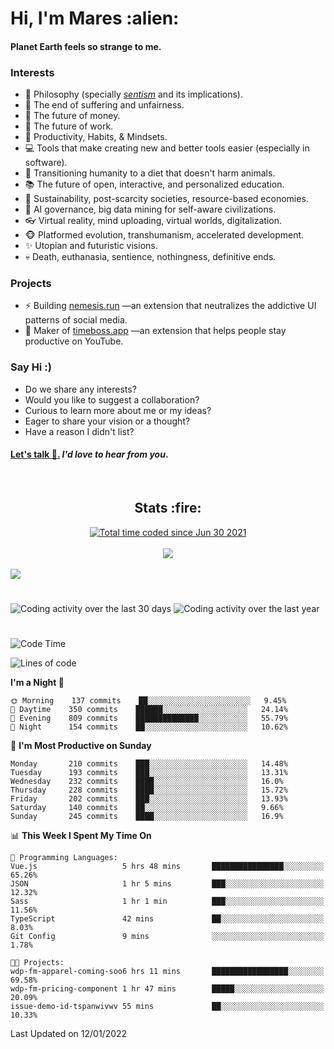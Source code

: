 <h1>Hi, I'm Mares :alien:</h1>

#### Planet Earth feels so strange to me.

### **Interests**

- 🌊 Philosophy (specially [_sentism_][sentismmedium] and its implications).
- 🎯 The end of suffering and unfairness.
- 💸 The future of money.
- 💼 The future of work.
- 🧠 Productivity, Habits, & Mindsets.
- 💻 Tools that make creating new and better tools easier (especially in software).
- 🥗 Transitioning humanity to a diet that doesn't harm animals.
- 📚 The future of open, interactive, and personalized education.
- 🌱 Sustainability, post-scarcity societies, resource-based economies.
- 🤖 AI governance, big data mining for self-aware civilizations.
- 👓 Virtual reality, mind uploading, virtual worlds, digitalization.
- 🐵 Platformed evolution, transhumanism, accelerated development.
- ✨ Utopian and futuristic visions.
- 💀 Death, euthanasia, sentience, nothingness, definitive ends.


### **Projects**

- ⚡ Building [nemesis.run](https://nemesis.run) —an extension that neutralizes the addictive UI patterns of social media.
- 💎 Maker of [timeboss.app](https://timeboss.app) —an extension that helps people stay productive on YouTube.


### **Say Hi :)**

- Do we share any interests?
- Would you like to suggest a collaboration?
- Curious to learn more about me or my ideas?
- Eager to share your vision or a thought?
- Have a reason I didn't list?

#### [Let's talk :wave:.](mailto:mareszhar@gmail.com) _I'd love to hear from you_.

[sentismmedium]: https://medium.com/@mareszhar/born-a-prisoner-a-reflection-about-life-its-struggles-and-a-plan-to-escape-d8566ce9b026

<br>

<h2 align="center">Stats :fire:</h2>

<div align="center">
  <a href="https://wakatime.com/@cfdc0e0d-4860-4b62-9ff0-cb659185525e">
    <img src="https://wakatime.com/badge/user/cfdc0e0d-4860-4b62-9ff0-cb659185525e.svg" alt="Total time coded since Jun 30 2021" />
  </a>
</div>

<br>

<!-- 
Add or remove this: 
&dates=B1AAB3FF 
...or this...
&date_format=M%20j%5B%2C%20Y%5D
from the *streak stats URL below* if they get bugged and aren't updating: 
-->

<div align="center">
  <img src="https://github-readme-streak-stats.herokuapp.com?user=mareszhar&theme=black-ice&hide_border=true&stroke=FFFFFF15&ring=DF8FFE&fire=DF8FFE&currStreakLabel=DF8FFE&background=1A232A&currStreakNum=86FFAB&dates=B1AAB3FF&date_format=M%20j%5B%2C%20Y%5D">
</div>

<br>

<img src="https://activity-graph.herokuapp.com/graph?username=mareszhar&theme=nord&bg_color=00000000&color=979797&line=DF8FFE&point=00000000&area=true&hide_border=true">

<br>

<h1></h1>

<img src="https://wakatime.com/share/@mares/5df0ff02-9c79-41b4-b540-51dc9c65a57b.svg" alt="Coding activity over the last 30 days" />
<img src="https://wakatime.com/share/@mares/ea89ba71-f374-40af-930c-e0655909fe37.svg" alt="Coding activity over the last year" />

<h1></h1>

<!--START_SECTION:waka-->
![Code Time](http://img.shields.io/badge/Code%20Time-423%20hrs%2043%20mins-blue)

![Lines of code](https://img.shields.io/badge/From%20Hello%20World%20I%27ve%20Written-127%20Thousand%20lines%20of%20code-blue)

**I'm a Night 🦉** 

```text
🌞 Morning    137 commits    ██░░░░░░░░░░░░░░░░░░░░░░░   9.45% 
🌆 Daytime    350 commits    ██████░░░░░░░░░░░░░░░░░░░   24.14% 
🌃 Evening    809 commits    ██████████████░░░░░░░░░░░   55.79% 
🌙 Night      154 commits    ██░░░░░░░░░░░░░░░░░░░░░░░   10.62%

```
📅 **I'm Most Productive on Sunday** 

```text
Monday       210 commits    ███░░░░░░░░░░░░░░░░░░░░░░   14.48% 
Tuesday      193 commits    ███░░░░░░░░░░░░░░░░░░░░░░   13.31% 
Wednesday    232 commits    ████░░░░░░░░░░░░░░░░░░░░░   16.0% 
Thursday     228 commits    ████░░░░░░░░░░░░░░░░░░░░░   15.72% 
Friday       202 commits    ███░░░░░░░░░░░░░░░░░░░░░░   13.93% 
Saturday     140 commits    ██░░░░░░░░░░░░░░░░░░░░░░░   9.66% 
Sunday       245 commits    ████░░░░░░░░░░░░░░░░░░░░░   16.9%

```


📊 **This Week I Spent My Time On** 

```text
💬 Programming Languages: 
Vue.js                   5 hrs 48 mins       ████████████████░░░░░░░░░   65.26% 
JSON                     1 hr 5 mins         ███░░░░░░░░░░░░░░░░░░░░░░   12.32% 
Sass                     1 hr 1 min          ███░░░░░░░░░░░░░░░░░░░░░░   11.56% 
TypeScript               42 mins             ██░░░░░░░░░░░░░░░░░░░░░░░   8.03% 
Git Config               9 mins              ░░░░░░░░░░░░░░░░░░░░░░░░░   1.78%

🐱‍💻 Projects: 
wdp-fm-apparel-coming-soo6 hrs 11 mins       █████████████████░░░░░░░░   69.58% 
wdp-fm-pricing-component 1 hr 47 mins        █████░░░░░░░░░░░░░░░░░░░░   20.09% 
issue-demo-id-tspanwivwv 55 mins             ██░░░░░░░░░░░░░░░░░░░░░░░   10.33%

```


 Last Updated on 12/01/2022
<!--END_SECTION:waka-->
